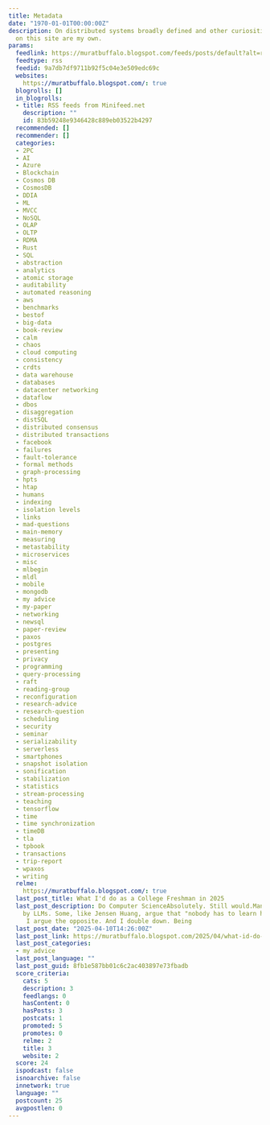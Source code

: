 ```yaml
---
title: Metadata
date: "1970-01-01T00:00:00Z"
description: On distributed systems broadly defined and other curiosities. The opinions
  on this site are my own.
params:
  feedlink: https://muratbuffalo.blogspot.com/feeds/posts/default?alt=rss
  feedtype: rss
  feedid: 9a7db7df9711b92f5c04e3e509edc69c
  websites:
    https://muratbuffalo.blogspot.com/: true
  blogrolls: []
  in_blogrolls:
  - title: RSS feeds from Minifeed.net
    description: ""
    id: 83b59248e9346428c889eb03522b4297
  recommended: []
  recommender: []
  categories:
  - 2PC
  - AI
  - Azure
  - Blockchain
  - Cosmos DB
  - CosmosDB
  - DDIA
  - ML
  - MVCC
  - NoSQL
  - OLAP
  - OLTP
  - RDMA
  - Rust
  - SQL
  - abstraction
  - analytics
  - atomic storage
  - auditability
  - automated reasoning
  - aws
  - benchmarks
  - bestof
  - big-data
  - book-review
  - calm
  - chaos
  - cloud computing
  - consistency
  - crdts
  - data warehouse
  - databases
  - datacenter networking
  - dataflow
  - dbos
  - disaggregation
  - distSQL
  - distributed consensus
  - distributed transactions
  - facebook
  - failures
  - fault-tolerance
  - formal methods
  - graph-processing
  - hpts
  - htap
  - humans
  - indexing
  - isolation levels
  - links
  - mad-questions
  - main-memory
  - measuring
  - metastability
  - microservices
  - misc
  - mlbegin
  - mldl
  - mobile
  - mongodb
  - my advice
  - my-paper
  - networking
  - newsql
  - paper-review
  - paxos
  - postgres
  - presenting
  - privacy
  - programming
  - query-processing
  - raft
  - reading-group
  - reconfiguration
  - research-advice
  - research-question
  - scheduling
  - security
  - seminar
  - serializability
  - serverless
  - smartphones
  - snapshot isolation
  - sonification
  - stabilization
  - statistics
  - stream-processing
  - teaching
  - tensorflow
  - time
  - time synchronization
  - timeDB
  - tla
  - tpbook
  - transactions
  - trip-report
  - wpaxos
  - writing
  relme:
    https://muratbuffalo.blogspot.com/: true
  last_post_title: What I'd do as a College Freshman in 2025
  last_post_description: Do Computer ScienceAbsolutely. Still would.Many are spooked
    by LLMs. Some, like Jensen Huang, argue that "nobody has to learn how to program."
     I argue the opposite. And I double down. Being
  last_post_date: "2025-04-10T14:26:00Z"
  last_post_link: https://muratbuffalo.blogspot.com/2025/04/what-id-do-as-college-freshman.html
  last_post_categories:
  - my advice
  last_post_language: ""
  last_post_guid: 8fb1e587bb01c6c2ac403897e73fbadb
  score_criteria:
    cats: 5
    description: 3
    feedlangs: 0
    hasContent: 0
    hasPosts: 3
    postcats: 1
    promoted: 5
    promotes: 0
    relme: 2
    title: 3
    website: 2
  score: 24
  ispodcast: false
  isnoarchive: false
  innetwork: true
  language: ""
  postcount: 25
  avgpostlen: 0
---
```

